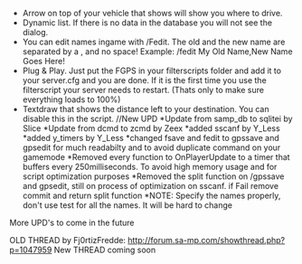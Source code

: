 * Arrow on top of your vehicle that shows will show you where to drive.
* Dynamic list. If there is no data in the database you will not see the dialog.
* You can edit names ingame with /Fedit. The old and the new name are separated by a , and no space! Example: /fedit My Old Name,New Name Goes Here!
* Plug & Play. Just put the FGPS in your filterscripts folder and add it to your server.cfg and you are done. If it is the first time you use the filterscript your server needs to restart. (Thats only to make sure everything loads to 100%)
* Textdraw that shows the distance left to your destination. You can disable this in the script.
//New UPD
*Update from samp_db to sqlitei by Slice
*Update from dcmd to zcmd by Zeex
*added sscanf by Y_Less
*added y_timers by Y_Less
*changed fsave and fedit to gpssave and gpsedit for much readabilty and to avoid duplicate command on your gamemode
*Removed every function to OnPlayerUpdate to a timer that buffers every 250milliseconds. To avoid high memory usage and for script optimization purposes
*Removed the split function on /gpssave and gpsedit, still on process of optimization on sscanf. if Fail remove commit and return split function
*NOTE: Specify the names properly, don't use test for all the names. It will be hard to change

More UPD's to come in the future

OLD THREAD by Fj0rtizFredde: http://forum.sa-mp.com/showthread.php?p=1047959
New THREAD coming soon
